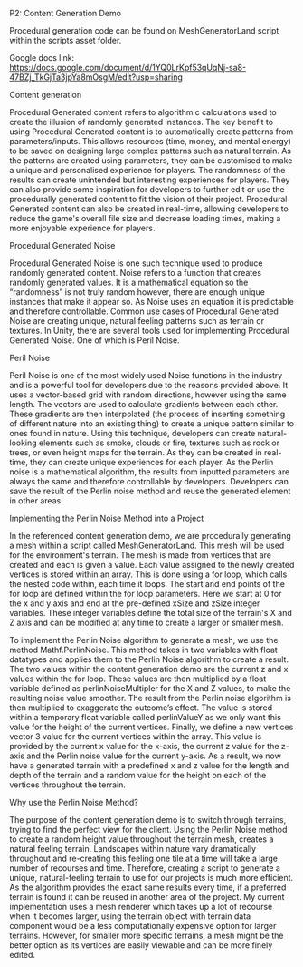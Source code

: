 
P2: Content Generation Demo

Procedural generation code can be found on MeshGeneratorLand script within the scripts asset folder.

Google docs link: https://docs.google.com/document/d/1YQ0LrKpf53qUqNj-sa8-47BZj_TkGjTa3jpYa8mOsgM/edit?usp=sharing

Content generation

Procedural Generated content refers to algorithmic calculations used to create the illusion of randomly generated instances. The key benefit to using Procedural Generated content is to automatically create patterns from parameters/inputs. This allows resources (time, money, and mental energy) to be saved on designing large complex patterns such as natural terrain. As the patterns are created using parameters, they can be customised to make a unique and personalised experience for players. The randomness of the results can create unintended but interesting experiences for players. They can also provide some inspiration for developers to further edit or use the procedurally generated content to fit the vision of their project. Procedural Generated content can also be created in real-time, allowing developers to reduce the game's overall file size and decrease loading times, making a more enjoyable experience for players.

Procedural Generated Noise

Procedural Generated Noise is one such technique used to produce randomly generated content. Noise refers to a function that creates randomly generated values. It is a mathematical equation so the “randomness” is not truly random however, there are enough unique instances that make it appear so. As Noise uses an equation it is predictable and therefore controllable. Common use cases of Procedural Generated Noise are creating unique, natural feeling patterns such as terrain or textures.
In Unity, there are several tools used for implementing Procedural Generated Noise. One of which is Peril Noise.

Peril Noise 

Peril Noise is one of the most widely used Noise functions in the industry and is a powerful tool for developers due to the reasons provided above.
It uses a vector-based grid with random directions, however using the same length. The vectors are used to calculate gradients between each other. These gradients are then interpolated (the process of inserting something of different nature into an existing thing) to create a unique pattern similar to ones found in nature. 
Using this technique, developers can create natural-looking elements such as smoke, clouds or fire, textures such as rock or trees, or even height maps for the terrain. As they can be created in real-time, they can create unique experiences for each player.
As the Perlin noise is a mathematical algorithm, the results from inputted parameters are always the same and therefore controllable by developers. Developers can save the result of the Perlin noise method and reuse the generated element in other areas.

Implementing the Perlin Noise Method into a Project

In the referenced content generation demo, we are procedurally generating a mesh within a script called MeshGeneratorLand. This mesh will be used for the environment's terrain. The mesh is made from vertices that are created and each is given a value. Each value assigned to the newly created vertices is stored within an array. This is done using a for loop, which calls the nested code within, each time it loops. The start and end points of the for loop are defined within the for loop parameters. Here we start at 0 for the x and y axis and end at the pre-defined xSize and zSize integer variables. These integer variables define the total size of the terrain's X and Z axis and can be modified at any time to create a larger or smaller mesh. 

To implement the Perlin Noise algorithm to generate a mesh, we use the method Mathf.PerlinNoise. This method takes in two variables with float datatypes and applies them to the Perlin Noise algorithm to create a result. The two values within the content generation demo are the current z and x values within the for loop. These values are then multiplied by a float variable defined as perlinNoiseMultipler for the X and Z values, to make the resulting noise value smoother. The result from the Perlin noise algorithm is then multiplied to exaggerate the outcome’s effect. The value is stored within a temporary float variable called perlinValueY as we only want this value for the height of the current vertices. Finally, we define a new vertices vector 3 value for the current vertices within the array. This value is provided by the current x value for the x-axis, the current z value for the z-axis and the Perlin noise value for the current y-axis. 
As a result, we now have a generated terrain with a predefined x and z value for the length and depth of the terrain and a random value for the height on each of the vertices throughout the terrain.

Why use the Perlin Noise Method?

The purpose of the content generation demo is to switch through terrains, trying to find the perfect view for the client.
Using the Perlin Noise method to create a random height value throughout the terrain mesh, creates a natural feeling terrain. Landscapes within nature vary dramatically throughout and re-creating this feeling one tile at a time will take a large number of recourses and time. Therefore, creating a script to generate a unique, natural-feeling terrain to use for our projects is much more efficient. As the algorithm provides the exact same results every time, if a preferred terrain is found it can be reused in another area of the project.
My current implementation uses a mesh renderer which takes up a lot of recourse when it becomes larger, using the terrain object with terrain data component would be a less computationally expensive option for larger terrains. However, for smaller more specific terrains, a mesh might be the better option as its vertices are easily viewable and can be more finely edited.
